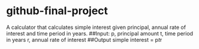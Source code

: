 # github-final-project
A calculator that calculates simple interest given principal, annual rate of interest and time period in years.
##Input:
   p, principal amount
   t, time period in years
   r, annual rate of interest
##Output
   simple interest = p*t*r
